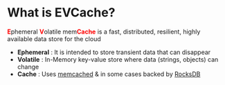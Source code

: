 # What is EVCache?

<font color="red">**E**</font>phemeral <font color="red">**V**</font>olatile mem<font color="red">**Cache**</font> is a fast, distributed, resilient, highly available data store for the cloud

- **Ephemeral** : It is intended to store transient data that can disappear
- **Volatile** : In-Memory key-value store where data (strings, objects) can change
- **Cache** : Uses [memcached](http://www.memcached.org) & in some cases backed by [RocksDB](http://rocksdb.org/)<br>
